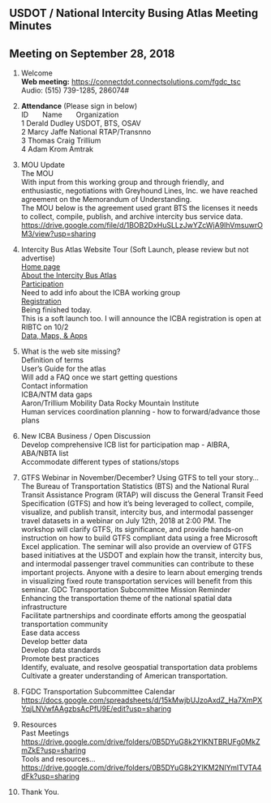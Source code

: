 
## USDOT / National Intercity Busing Atlas Meeting Minutes   
## Meeting on September 28, 2018   

1. Welcome   
**Web meeting:**  https://connectdot.connectsolutions.com/fgdc_tsc   
Audio: (515) 739-1285, 286074#      

2. **Attendance** (Please sign in below)   
ID &nbsp; &nbsp; &nbsp; Name &nbsp; &nbsp; &nbsp; Organization     
1  Derald Dudley   USDOT, BTS, OSAV  
2  Marcy Jaffe  National RTAP/Transnno   
3  Thomas Craig  Trillium   
4  Adam Krom   Amtrak   

3. MOU Update  
The MOU  
With input from this working group and through friendly, and enthusiastic, negotiations with Greyhound Lines, Inc. we have reached agreement on the Memorandum of Understanding.  
The MOU below is the agreement used grant BTS the licenses it needs to collect, compile, publish, and archive intercity bus service data.  
https://drive.google.com/file/d/1BOB2DxHuSLLzJwYZcWjA9IhVmsuwrOM3/view?usp=sharing  

4. Intercity Bus Atlas Website Tour (Soft Launch, please review but not advertise)  
[Home page](https://www.bts.gov/geospatial-portal/intercity-busing/intercity-bus-atlas)   
[About the Intercity Bus Atlas](https://www.bts.gov/intercity-busing/about)    
[Participation](https://www.bts.gov/intercity-busing/participation)   
Need to add info about the ICBA working group  
[Registration](https://www.bts.gov/intercity-busing/registration)    
Being finished today.  
This is a soft launch too. I will announce the ICBA registration is open at RIBTC on 10/2  
[Data, Maps, & Apps](https://www.bts.gov/intercity-busing/data-maps-and-apps)   

5. What is the web site missing?   
Definition of terms  
User’s Guide for the atlas  
Will add a FAQ once we start getting questions  
Contact information  
ICBA/NTM data gaps  
Aaron/Trillium Mobility Data Rocky Mountain Institute  
Human services coordination planning - how to forward/advance those plans  

6. New ICBA Business / Open Discussion  
Develop comprehensive ICB list for participation map - AIBRA, ABA/NBTA list  
Accommodate different types of stations/stops  
	
7. GTFS Webinar in November/December?
Using GTFS to tell your story…
The Bureau of Transportation Statistics (BTS) and the National Rural Transit Assistance Program (RTAP) will discuss the General Transit Feed Specification (GTFS) and how it’s being leveraged to collect, compile, visualize, and publish transit, intercity bus, and intermodal passenger travel datasets in a webinar on July 12th, 2018 at 2:00 PM.
The workshop will clarify GTFS, its significance, and provide hands-on instruction on how to build GTFS compliant data using a free Microsoft Excel application.   The seminar will also provide an overview of GTFS based initiatives at the USDOT and explain how the transit, intercity bus, and intermodal passenger travel communities can contribute to these important projects.
Anyone with a desire to learn about emerging trends in visualizing fixed route transportation services will benefit from this seminar.
GDC Transportation Subcommittee Mission Reminder  
Enhancing the transportation theme of the national spatial data infrastructure  
Facilitate partnerships and coordinate efforts among the geospatial transportation community  
Ease data access  
Develop better data  
Develop data standards  
Promote best practices  
Identify, evaluate, and resolve geospatial transportation data problems  
Cultivate a greater understanding of American transportation.  
 	
8. FGDC Transportation Subcommittee Calendar  
https://docs.google.com/spreadsheets/d/15kMwjbUJzoAxdZ_Ha7XmPXYqjLNVwfAAgzbsAcPfU9E/edit?usp=sharing  

9. Resources  
Past Meetings  
https://drive.google.com/drive/folders/0B5DYuG8k2YIKNTBRUFg0MkZmZkE?usp=sharing  
Tools and resources...  
https://drive.google.com/drive/folders/0B5DYuG8k2YIKM2NIYmlTVTA4dFk?usp=sharing  

10. Thank You.  

